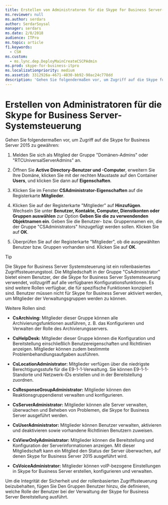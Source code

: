 ```yaml
---
title: Erstellen von Administratoren für die Skype for Business Server-Systemsteuerung
ms.reviewer: null
ms.author: serdars
author: SerdarSoysal
manager: serdars
ms.date: 2/8/2018
audience: ITPro
ms.topic: article
f1.keywords:
  - CSH
ms.custom:
  - ms.lync.dep.DeployMainCreateCSCPAdmin
ms.prod: skype-for-business-itpro
ms.localizationpriority: medium
ms.assetid: 3312926a-4671-4030-bb92-90ac24c778dd
description: 'Gehen Sie folgendermaßen vor, um Zugriff auf die Skype for Business Server 2015 zu gewähren:'
---
```


# <a name="create-skype-for-business-server-control-panel-administrators"></a>Erstellen von Administratoren für die Skype for Business Server-Systemsteuerung
 
Gehen Sie folgendermaßen vor, um Zugriff auf die Skype for Business Server 2015 zu gewähren:
  
1. Melden Sie sich als Mitglied der Gruppe "Domänen-Admins" oder "RTCUniversalServerAdmins" an.
    
2. Öffnen Sie **Active Directory-Benutzer und -Computer**, erweitern Sie Ihre Domäne, klicken Sie mit der rechten Maustaste auf den Container **Users**, und klicken Sie dann auf **Eigenschaften**.
    
3. Klicken Sie im Fenster **CSAdministrator-Eigenschaften** auf die Registerkarte **Mitglieder**.
    
4. Klicken Sie auf der Registerkarte "Mitglieder" auf **Hinzufügen**. Wechseln Sie unter **Benutzer, Kontakte, Computer, Dienstkonten oder Gruppen auswählen** zur Option **Geben Sie die zu verwendenden Objektnamen ein**. Geben Sie die Benutzer- bzw. Gruppennamen ein, die der Gruppe "CSAdministrators" hinzugefügt werden sollen. Klicken Sie auf **OK**.
    
5. Überprüfen Sie auf der Registerkarte "Mitglieder", ob die ausgewählten Benutzer bzw. Gruppen vorhanden sind. Klicken Sie auf **OK**.
    
> [!TIP]
> Die Skype for Business Server Systemsteuerung ist ein rollenbasiertes Zugriffssteuerungstool. Die Mitgliedschaft in der Gruppe "CsAdministrator" bietet einem Benutzer, der die Skype for Business Server Systemsteuerung verwendet, vollzugriff auf alle verfügbaren Konfigurationsfunktionen. Es sind weitere Rollen verfügbar, die für spezifische Funktionen konzipiert sind. Benutzer müssen nicht für Skype for Business Server aktiviert werden, um Mitglieder der Verwaltungsgruppen werden zu können. 
  
Weitere Rollen sind:
  
- **CsArchiving:** Mitglieder dieser Gruppe können alle Archivierungsfunktionen ausführen, z. B. das Konfigurieren und Verwalten der Rolle des Archivierungsservers.
    
- **CsHelpDesk:** Mitglieder dieser Gruppe können die Konfiguration und Bereitstellung einschließlich Benutzereigenschaften und Richtlinien anzeigen. Mitglieder können zudem bestimmte Problembehandlungsaufgaben ausführen.
    
- **CsLocationAdministrator:** Mitglieder verfügen über die niedrigste Berechtigungsstufe für die E9-1-1-Verwaltung. Sie können E9-1-1-Standorte und Netzwerk-IDs erstellen und in der Bereitstellung zuordnen.
    
- **CsResponseGroupAdministrator:** Mitglieder können den Reaktionsgruppendienst verwalten und konfigurieren.
    
- **CsServerAdministrator:** Mitglieder können alle Server verwalten, überwachen und Beheben von Problemen, die Skype for Business Server ausgeführt werden.
    
- **CsUserAdministrator:** Mitglieder können Benutzer verwalten, aktivieren und deaktivieren sowie vorhandene Richtlinien Benutzern zuweisen.
    
- **CsViewOnlyAdministrator:** Mitglieder können die Bereitstellung und Konfiguration der Serverinformationen anzeigen. Mit dieser Mitgliedschaft kann ein Mitglied den Status der Server überwachen, auf denen Skype for Business Server 2015 ausgeführt wird.
    
- **CsVoiceAdministrator:** Mitglieder können voIP-bezogene Einstellungen in Skype for Business Server erstellen, konfigurieren und verwalten.
    
Um die Integrität der Sicherheit und der rollenbasierten Zugriffssteuerung beizubehalten, fügen Sie Den Gruppen Benutzer hinzu, die definieren, welche Rolle der Benutzer bei der Verwaltung der Skype for Business Server Bereitstellung ausführt.
  

